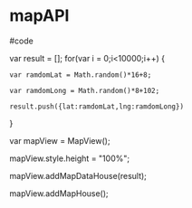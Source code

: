 # mapAPI
#code

var result = [];
for(var i = 0;i<10000;i++)
{

    var ramdomLat = Math.random()*16+8;
    
    var ramdomLong = Math.random()*8+102;
    
    result.push({lat:ramdomLat,lng:ramdomLong})
}

var mapView = MapView();

mapView.style.height = "100%";

mapView.addMapDataHouse(result);

mapView.addMapHouse();
